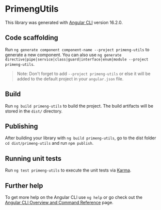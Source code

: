 # PrimengUtils

This library was generated with [Angular CLI](https://github.com/angular/angular-cli) version 16.2.0.

## Code scaffolding

Run `ng generate component component-name --project primeng-utils` to generate a new component. You can also use `ng generate directive|pipe|service|class|guard|interface|enum|module --project primeng-utils`.
> Note: Don't forget to add `--project primeng-utils` or else it will be added to the default project in your `angular.json` file. 

## Build

Run `ng build primeng-utils` to build the project. The build artifacts will be stored in the `dist/` directory.

## Publishing

After building your library with `ng build primeng-utils`, go to the dist folder `cd dist/primeng-utils` and run `npm publish`.

## Running unit tests

Run `ng test primeng-utils` to execute the unit tests via [Karma](https://karma-runner.github.io).

## Further help

To get more help on the Angular CLI use `ng help` or go check out the [Angular CLI Overview and Command Reference](https://angular.io/cli) page.
